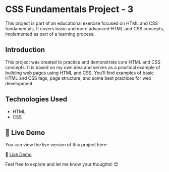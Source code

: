 # CSS Fundamentals Project - 3

This project is part of an educational exercise focused on HTML and CSS fundamentals. It covers basic and more advanced HTML and CSS concepts, implemented as part of a learning process.


## Introduction
This project was created to practice and demonstrate core HTML and CSS concepts. It is based on my own idea and serves as a practical example of building web pages using HTML and CSS. You'll find examples of basic HTML and CSS tags, page structure, and some best practices for web development.


## Technologies Used
- HTML
- CSS

## 🚀 Live Demo  
You can view the live version of this project here:  

🔗 [Live Demo](https://saharzakersoltani.github.io/project-CSS-Fundamentals-3/)  

Feel free to explore and let me know your thoughts! 😊  




